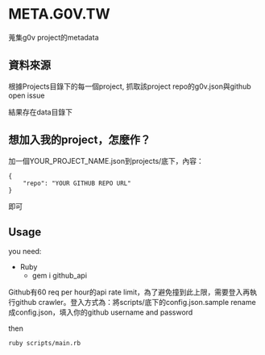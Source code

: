 # META.G0V.TW

蒐集g0v project的metadata

## 資料來源

根據Projects目錄下的每一個project, 抓取該project repo的g0v.json與github open issue

結果存在data目錄下

## 想加入我的project，怎麼作？

加一個YOUR_PROJECT_NAME.json到projects/底下，內容：

```
{
    "repo": "YOUR GITHUB REPO URL"
}
```

即可

## Usage

you need:

* Ruby
  * gem i github_api


Github有60 req per hour的api rate limit，為了避免撞到此上限，需要登入再執行github crawler。登入方式為：將scripts/底下的config.json.sample rename成config.json，填入你的github username and password

then

```
ruby scripts/main.rb
```
